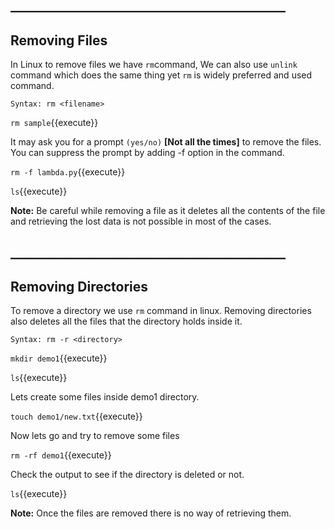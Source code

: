 ## ____________________________________________

## Removing Files

In Linux to remove files we have `rm`command, We can also use `unlink` command which does the same thing yet `rm` is widely preferred and used command.

`Syntax: rm <filename>`

`rm sample`{{execute}} 

It may ask you for a prompt `(yes/no)` **[Not all the times]** to remove the files. You can suppress the prompt by adding -f option in the command.

`rm -f lambda.py`{{execute}}

`ls`{{execute}} 

**Note:** Be careful while removing a file as it deletes all the contents of the file and retrieving the lost data is not possible in most of the cases.

## ____________________________________________

## Removing Directories

To remove a directory we use `rm` command in linux. Removing directories also deletes all the files that the directory holds inside it.

`Syntax: rm -r <directory>`

`mkdir demo1`{{execute}}

`ls`{{execute}}

Lets create some files inside demo1 directory.

`touch demo1/new.txt`{{execute}}

Now lets go and try to remove some files

`rm -rf demo1`{{execute}}

Check the output to see if the directory is deleted or not.

`ls`{{execute}}

**Note:** Once the files are removed there is no way of retrieving them.


